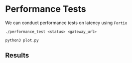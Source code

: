 # Performance Tests
We can conduct performance tests on latency using `Fortio`
```
./performance_test <status> <gateway_url>
```
```
python3 plot.py
```
## Results

